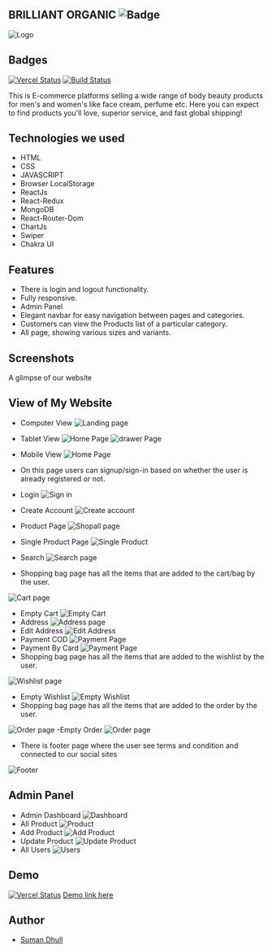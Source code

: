 ## BRILLIANT ORGANIC ![Badge](https://visitor-counter-badge.vercel.app/api/dhullsuman/braveOrganic/)

![Logo](https://drive.google.com/uc?id=1pm3Yyl6Ae0TaK79xKtVkIMiHF8mFbEqr)

## Badges

[![Vercel Status](https://therealsujitk-vercel-badge.vercel.app/?app=brave-organic)](https://brave-organic.vercel.app/)
[![Build Status](https://travis-ci.org/joemccann/dillinger.svg?branch=master)](https://github.com/dhullsuman/flat-railway-695)

This is E-commerce platforms selling a wide range of body beauty products for men's and women's like face cream, perfume etc. Here you can expect to find products you'll love, superior service, and fast global shipping!

## Technologies we used

- HTML
- CSS
- JAVASCRIPT
- Browser LocalStorage
- ReactJs
- React-Redux
- MongoDB
- React-Router-Dom
- ChartJs
- Swiper
- Chakra UI

## Features

- There is login and logout functionality.
- Fully responsive.
- Admin Panel
- Elegant navbar for easy navigation between pages and categories.
- Customers can view the Products list of a particular category.
- All page, showing various sizes and variants.

## Screenshots

A glimpse of our website
## View of My Website
- Computer View
![Landing page](../pics/HomePage.png)
- Tablet View
![Home Page](../pics/tabletViewHomePage.png)
![drawer Page](../pics/drawer.png)
- Mobile View
![Home Page](../pics/MobileViewHomePage.png)

- On this page users can signup/sign-in based on whether the user is already registered or not.

- Login
![Sign in](../pics/Login.png)

- Create Account
![Create account](../pics/createAccount.png)

- Product Page
![Shopall page](../pics/shopAll.png)
- Single Product Page
![Single Product](../pics/SingleProductPage.png)

- Search
![Search page](../pics/search.png)

<!-- ![bestseller page](../pics/bestseller.png)
![skincare page](../pics/skincare.png)
![bodycare page](../pics/bodycare.png)
![combos & gift page](../pics/gift.png)
![perfume page](../pics/perfumes.png) -->

- Shopping bag page has all the items that are added to the cart/bag by the user.

![Cart page](../pics/Cart.png)
- Empty Cart 
![Empty Cart](../pics/emptyCart.png)
- Address
![Address page](../pics/CartAddress.png)
- Edit Address
![Edit Address](../pics/editAddress.png)
- Payment COD
![Payment Page](../pics/COD.png)
- Payment By Card
![Payment Page](../pics/Payment.png)
- Shopping bag page has all the items that are added to the wishlist by the user.

![Wishlist page](../pics/wishlist.png)
- Empty Wishlist
![Empty Wishlist](../pics/emptyWishlist.png)
- Shopping bag page has all the items that are added to the order by the user.

![Order page](../pics/order.png)
-Empty Order
![Order page](../pics/emptyOrder.png)

- There is footer page where the user see terms and condition and connected to our social sites

![Footer](../pics/footer.png)
## Admin Panel
- Admin Dashboard
![Dashboard](../pics/AdminDashboard.png)
- All Product
![Product](../pics/AdminProduct.png)
- Add Product
![Add Product](../pics/AddProduct.png)
- Update Product
![Update Product](../pics/updateProduct.png)
- All Users
![Users](../pics/AdminUsers.png)


## Demo

[![Vercel Status](https://therealsujitk-vercel-badge.vercel.app/?app=brave-organic)](https://brave-organic.vercel.app/)
[Demo link here](https://brave-organic.vercel.app/)

## Author

- [Suman Dhull](https://github.com/dhullsuman)
